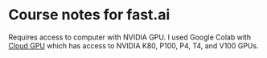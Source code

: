 # Course notes for fast.ai

Requires access to computer with NVIDIA GPU. I used Google Colab with [Cloud GPU](https://cloud.google.com/gpu) which has access to NVIDIA K80, P100, P4, T4, and V100 GPUs.


